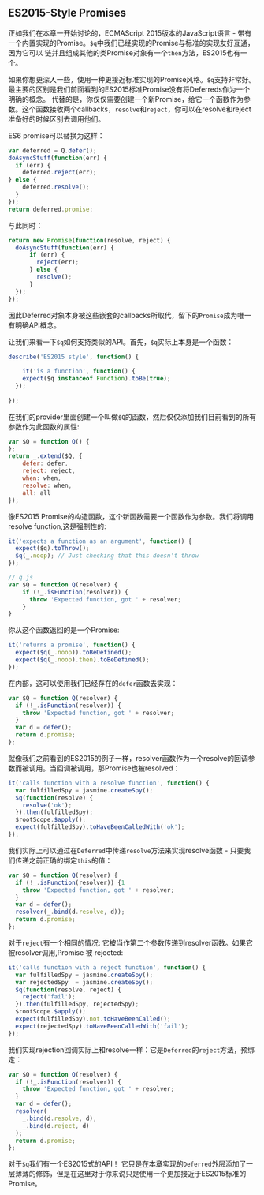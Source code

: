 ## ES2015-Style Promises
正如我们在本章一开始讨论的，ECMAScript 2015版本的JavaScript语言 - 带有一个内置实现的Promise。`$q`中我们已经实现的Promise与标准的实现友好互通，因为它可以
链并且组成其他的类Promise对象有一个`then`方法，ES2015也有一个。

如果你想更深入一些，使用一种更接近标准实现的Promise风格。`$q`支持非常好。最主要的区别是我们前面看到的ES2015标准Promise没有将Deferreds作为一个明确的概念。
代替的是，你仅仅需要创建一个新Promise，给它一个函数作为参数。这个函数接收两个callbacks，`resolve`和`reject`，你可以在resolve和reject准备好的时候区别去调用他们。

ES6 promise可以替换为这样：
```js
var deferred = Q.defer();
doAsyncStuff(function(err) {
  if (err) {
    deferred.reject(err);
} else {
    deferred.resolve();
  }
});
return deferred.promise;
```
与此同时：
```js
return new Promise(function(resolve, reject) {
  doAsyncStuff(function(err) {
      if (err) {
        reject(err);
      } else {
        resolve(); 
      }
  }); 
});
```
因此Deferred对象本身被这些嵌套的callbacks所取代，留下的`Promise`成为唯一有明确API概念。

让我们来看一下`$q`如何支持类似的API。首先，`$q`实际上本身是一个函数：
```js
describe('ES2015 style', function() {
  
	it('is a function', function() {
    expect($q instanceof Function).toBe(true);
  });
	
});
```
在我们的provider里面创建一个叫做`$Q`的函数，然后仅仅添加我们目前看到的所有参数作为此函数的属性:
```js
var $Q = function Q() {
};
return _.extend($Q, {
    defer: defer,
    reject: reject,
    when: when,
    resolve: when,
    all: all
});
```
像ES2015 Promise的构造函数，这个新函数需要一个函数作为参数。我们将调用 resolve function,这是强制性的:
```js
it('expects a function as an argument', function() {
  expect($q).toThrow();
  $q(_.noop); // Just checking that this doesn't throw
});
```

```js
// q.js
var $Q = function Q(resolver) {
	if (!_.isFunction(resolver)) {
      throw 'Expected function, got ' + resolver;
    }
}
```
你从这个函数返回的是一个Promise:
```js
it('returns a promise', function() {
  expect($q(_.noop)).toBeDefined();
  expect($q(_.noop).then).toBeDefined();
});
```
在内部，这可以使用我们已经存在的`defer`函数去实现：
```js
var $Q = function Q(resolver) {
  if (!_.isFunction(resolver)) {
    throw 'Expected function, got ' + resolver;
  }
  var d = defer();
  return d.promise;
};
```
就像我们之前看到的ES2015的例子一样，resolver函数作为一个resolve的回调参数而被调用。当回调被调用，那Promise也被resolved：
```js
it('calls function with a resolve function', function() {
  var fulfilledSpy = jasmine.createSpy();
  $q(function(resolve) {
    resolve('ok');
  }).then(fulfilledSpy);
  $rootScope.$apply();
  expect(fulfilledSpy).toHaveBeenCalledWith('ok');
});
```
我们实际上可以通过在`Deferred`中传递`resolve`方法来实现resolve函数 - 只要我们传递之前正确的绑定`this`的值：
```js
var $Q = function Q(resolver) {
  if (!_.isFunction(resolver)) {1
    throw 'Expected function, got ' + resolver;
  }
  var d = defer();
  resolver(_.bind(d.resolve, d));
  return d.promise;
};
```
对于`reject`有一个相同的情况: 它被当作第二个参数传递到resolver函数。如果它被resolver调用,Promise 被 rejected:
```js
it('calls function with a reject function', function() {
  var fulfilledSpy = jasmine.createSpy();
  var rejectedSpy  = jasmine.createSpy();
  $q(function(resolve, reject) {
    reject('fail');
  }).then(fulfilledSpy, rejectedSpy);
  $rootScope.$apply();
  expect(fulfilledSpy).not.toHaveBeenCalled();
  expect(rejectedSpy).toHaveBeenCalledWith('fail');
});
```
我们实现rejection回调实际上和resolve一样：它是`Deferred`的`reject`方法，预绑定：
```js
var $Q = function Q(resolver) {
  if (!_.isFunction(resolver)) {
    throw 'Expected function, got ' + resolver;
  }
  var d = defer();
  resolver(
    _.bind(d.resolve, d),
    _.bind(d.reject, d)
  );
  return d.promise;
};
```
对于`$q`我们有一个ES2015式的API！ 它只是在本章实现的`Deferred`外层添加了一层薄薄的修饰，但是在这里对于你来说只是使用一个更加接近于ES2015标准的Promise。